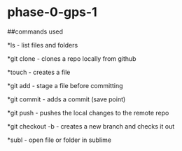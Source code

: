 # phase-0-gps-1

##commands used

*ls - list files and folders

*git clone - clones a repo locally from github

*touch - creates a file

*git add - stage a file before committing

*git commit - adds a commit (save point)

*git push - pushes the local changes to the remote repo

*git checkout -b - creates a new branch and checks it out

*subl - open file or folder in sublime
